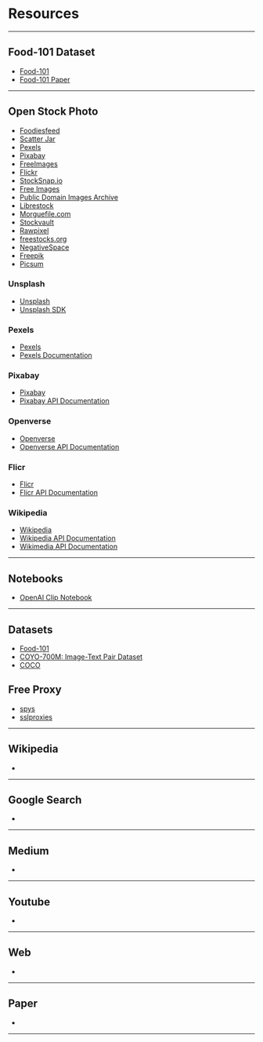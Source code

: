 # Resources

---

## Food-101 Dataset
- [Food-101](https://data.vision.ee.ethz.ch/cvl/datasets_extra/food-101/)
- [Food-101 Paper](https://data.vision.ee.ethz.ch/cvl/datasets_extra/food-101/static/bossard_eccv14_food-101.pdf)

---

## Open Stock Photo
- [Foodiesfeed](https://www.foodiesfeed.com/)
- [Scatter Jar](https://scatterjar.com/)
- [Pexels](https://www.pexels.com/)
- [Pixabay](https://pixabay.com/)
- [FreeImages](https://www.freeimages.com/)
- [Flickr](https://www.flickr.com/)
- [StockSnap.io](https://stocksnap.io/)
- [Free Images](https://www.shopify.com/stock-photos)
- [Public Domain Images Archive](https://publicdomainarchive.com/index.html)
- [Librestock](https://librestock.com/)
- [Morguefile.com](https://morguefile.com/)
- [Stockvault](https://www.stockvault.net/)
- [Rawpixel](https://www.rawpixel.com/)
- [freestocks.org](https://freestocks.org/)
- [NegativeSpace](https://negativespace.co/)
- [Freepik](https://librestock.com/)
- [Picsum](https://picsum.photos/images)

### Unsplash
- [Unsplash](https://unsplash.com/)
- [Unsplash SDK](https://unsplash.com/documentation#libraries--sdks)

### Pexels
- [Pexels](https://www.pexels.com/)
- [Pexels Documentation](https://www.pexels.com/api/documentation/)

### Pixabay
- [Pixabay](https://pixabay.com/)
- [Pixabay API Documentation](https://pixabay.com/api/docs/)

### Openverse
- [Openverse](https://openverse.org/en-za)
- [Openverse API Documentation](https://api.openverse.org/v1/)

### Flicr
- [Flicr](https://www.flickr.com/services/api/)
- [Flicr API Documentation](https://www.flickr.com/services/api/misc.api_keys.html)

### Wikipedia
- [Wikipedia](https://commons.wikimedia.org/wiki/Main_Page)
- [Wikipedia API Documentation](https://commons.wikimedia.org/w/api.php)
- [Wikimedia API Documentation](https://api.wikimedia.org/wiki/Getting_started_with_Wikimedia_APIs)

---

## Notebooks
- [OpenAI Clip Notebook](https://colab.research.google.com/github/openai/clip/blob/master/notebooks/Interacting_with_CLIP.ipynb)

---

## Datasets
- [Food-101](https://data.vision.ee.ethz.ch/cvl/datasets_extra/food-101/) 
- [COYO-700M: Image-Text Pair Dataset](https://github.com/kakaobrain/coyo-dataset/blob/main/README.md) 
- [COCO](https://cocodataset.org/#home) 

## Free Proxy
- [spys](https://spys.one/en/https-ssl-proxy/)
- [sslproxies](https://www.sslproxies.org/)

---

## Wikipedia
- [ ]()

---

## Google Search
- [ ]()

---

## Medium
- [ ]()

---

## Youtube
- []()

---

## Web
- [ ]()

---

## Paper
- [ ]()


---

